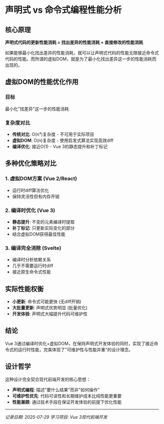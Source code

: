 # 声明式 vs 命令式编程性能分析

## 核心原理

**声明式代码的更新性能消耗 = 找出差异的性能消耗 + 直接修改的性能消耗**

如果能够最小化找出差异的性能消耗，就可以让声明式代码的性能无限接近命令式代码的性能。而所谓的虚拟DOM，就是为了最小化找出差异这一步的性能消耗而出现的。

## 虚拟DOM的性能优化作用

### 目标
最小化"找差异"这一步的性能消耗

### 复杂度对比
- **传统对比**: O(n³)复杂度 - 不可用于实际项目
- **虚拟DOM**: O(n)复杂度 - 使用启发式算法实现高效diff
- **编译优化**: 接近O(1) - Vue 3的静态提升和补丁标记

## 多种优化策略对比

### 1. 虚拟DOM方案 (Vue 2/React)
- 运行时diff算法优化
- 保持灵活性但有内存开销

### 2. 编译时优化 (Vue 3)
- **静态提升**: 不变的元素编译时提取
- **补丁标记**: 只更新实际变化的部分
- 结合虚拟DOM获得最佳性能

### 3. 编译完全消除 (Svelte)
- 编译时分析依赖关系
- 几乎不需要运行时diff
- 接近原生命令式性能

## 实际性能权衡

- **小更新**: 命令式可能更快 (无diff开销)
- **大批量更新**: 声明式优势明显 (批量优化)
- **开发体验**: 声明式大幅提升代码可维护性

## 结论

Vue 3通过编译时优化+虚拟DOM，在保持声明式开发体验的同时，实现了接近命令式的运行时性能，完美体现了"可维护性与性能并重"的设计理念。

## 设计哲学

这种设计完全契合现代前端开发的核心思想：
- **声明式编程**: 描述"要什么结果"而非"如何操作"  
- **可维护性优先**: 代码可读性和长期维护成本比纯性能更重要
- **性能兼顾**: 通过技术手段在保证开发体验的前提下优化性能

---
*记录日期: 2025-07-29*
*学习项目: Vue 3现代前端开发*